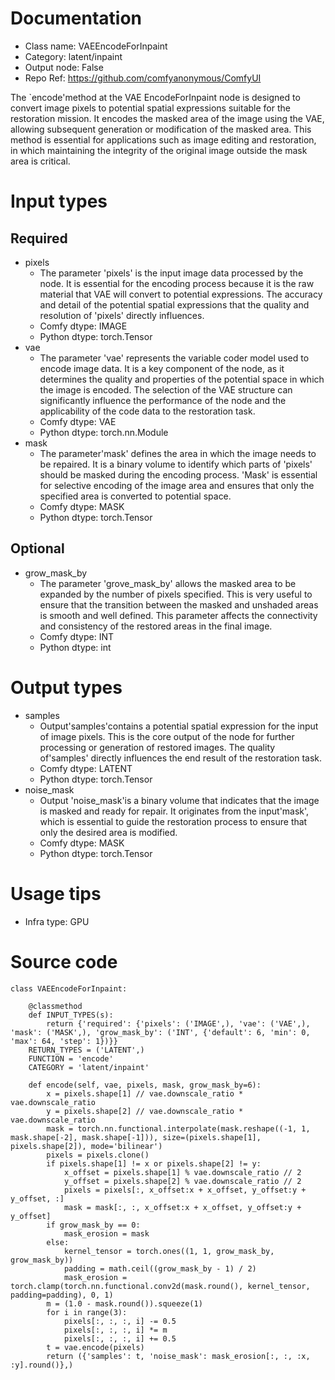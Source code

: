 # Documentation
- Class name: VAEEncodeForInpaint
- Category: latent/inpaint
- Output node: False
- Repo Ref: https://github.com/comfyanonymous/ComfyUI

The `encode'method at the VAE EncodeForInpaint node is designed to convert image pixels to potential spatial expressions suitable for the restoration mission. It encodes the masked area of the image using the VAE, allowing subsequent generation or modification of the masked area. This method is essential for applications such as image editing and restoration, in which maintaining the integrity of the original image outside the mask area is critical.

# Input types
## Required
- pixels
    - The parameter 'pixels' is the input image data processed by the node. It is essential for the encoding process because it is the raw material that VAE will convert to potential expressions. The accuracy and detail of the potential spatial expressions that the quality and resolution of 'pixels' directly influences.
    - Comfy dtype: IMAGE
    - Python dtype: torch.Tensor
- vae
    - The parameter 'vae' represents the variable coder model used to encode image data. It is a key component of the node, as it determines the quality and properties of the potential space in which the image is encoded. The selection of the VAE structure can significantly influence the performance of the node and the applicability of the code data to the restoration task.
    - Comfy dtype: VAE
    - Python dtype: torch.nn.Module
- mask
    - The parameter'mask' defines the area in which the image needs to be repaired. It is a binary volume to identify which parts of 'pixels' should be masked during the encoding process. 'Mask' is essential for selective encoding of the image area and ensures that only the specified area is converted to potential space.
    - Comfy dtype: MASK
    - Python dtype: torch.Tensor
## Optional
- grow_mask_by
    - The parameter 'grove_mask_by' allows the masked area to be expanded by the number of pixels specified. This is very useful to ensure that the transition between the masked and unshaded areas is smooth and well defined. This parameter affects the connectivity and consistency of the restored areas in the final image.
    - Comfy dtype: INT
    - Python dtype: int

# Output types
- samples
    - Output'samples'contains a potential spatial expression for the input of image pixels. This is the core output of the node for further processing or generation of restored images. The quality of'samples' directly influences the end result of the restoration task.
    - Comfy dtype: LATENT
    - Python dtype: torch.Tensor
- noise_mask
    - Output 'noise_mask'is a binary volume that indicates that the image is masked and ready for repair. It originates from the input'mask', which is essential to guide the restoration process to ensure that only the desired area is modified.
    - Comfy dtype: MASK
    - Python dtype: torch.Tensor

# Usage tips
- Infra type: GPU

# Source code
```
class VAEEncodeForInpaint:

    @classmethod
    def INPUT_TYPES(s):
        return {'required': {'pixels': ('IMAGE',), 'vae': ('VAE',), 'mask': ('MASK',), 'grow_mask_by': ('INT', {'default': 6, 'min': 0, 'max': 64, 'step': 1})}}
    RETURN_TYPES = ('LATENT',)
    FUNCTION = 'encode'
    CATEGORY = 'latent/inpaint'

    def encode(self, vae, pixels, mask, grow_mask_by=6):
        x = pixels.shape[1] // vae.downscale_ratio * vae.downscale_ratio
        y = pixels.shape[2] // vae.downscale_ratio * vae.downscale_ratio
        mask = torch.nn.functional.interpolate(mask.reshape((-1, 1, mask.shape[-2], mask.shape[-1])), size=(pixels.shape[1], pixels.shape[2]), mode='bilinear')
        pixels = pixels.clone()
        if pixels.shape[1] != x or pixels.shape[2] != y:
            x_offset = pixels.shape[1] % vae.downscale_ratio // 2
            y_offset = pixels.shape[2] % vae.downscale_ratio // 2
            pixels = pixels[:, x_offset:x + x_offset, y_offset:y + y_offset, :]
            mask = mask[:, :, x_offset:x + x_offset, y_offset:y + y_offset]
        if grow_mask_by == 0:
            mask_erosion = mask
        else:
            kernel_tensor = torch.ones((1, 1, grow_mask_by, grow_mask_by))
            padding = math.ceil((grow_mask_by - 1) / 2)
            mask_erosion = torch.clamp(torch.nn.functional.conv2d(mask.round(), kernel_tensor, padding=padding), 0, 1)
        m = (1.0 - mask.round()).squeeze(1)
        for i in range(3):
            pixels[:, :, :, i] -= 0.5
            pixels[:, :, :, i] *= m
            pixels[:, :, :, i] += 0.5
        t = vae.encode(pixels)
        return ({'samples': t, 'noise_mask': mask_erosion[:, :, :x, :y].round()},)
```